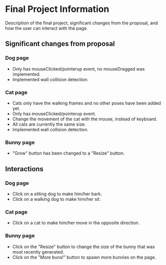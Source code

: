 # Final Project Information
Description of the final project, significant changes from the proposal, and how the user can interact with the page.

## Significant changes from proposal

### Dog page
- Only has mouseClicked/pointerup event, no mouseDragged was implemented.
- Implemented wall collision detection.

### Cat page
- Cats only have the walking frames and no other poses have been added yet.
- Only has mouseClicked/pointerup event.
- Change the movement of the cat with the mouse, instead of keyboard.
- All cats are currently the same size.
- Implemented wall collision detection.

### Bunny page
- "Grow" button has been changed to a "Resize" button.

## Interactions

### Dog page
- Click on a sitting dog to make him/her bark.
- Click on a walking dog to make him/her sit.

### Cat page
- Click on a cat to make him/her move in the opposite direction.

### Bunny page
- Click on the "Resize" button to change the size of the bunny that was most recently generated.
- Click on the "More buns!" button to spawn more bunnies on the page.
